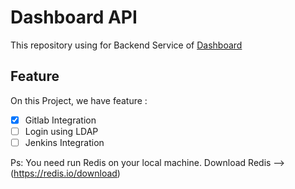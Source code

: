 # Dashboard API

This repository using for Backend Service of [Dashboard](https://gitlab.com/devops-klik/telkomsel/dashboard)

## Feature

On this Project, we have feature :

- [x] Gitlab Integration
- [ ] Login using LDAP
- [ ] Jenkins Integration

Ps: You need run Redis on your local machine. Download Redis --> (https://redis.io/download)